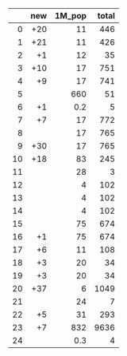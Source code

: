 |    |   new |   1M_pop |   total |
|---:|------:|---------:|--------:|
|  0 |   +20 |     11   |     446 |
|  1 |   +21 |     11   |     426 |
|  2 |    +1 |     12   |      35 |
|  3 |   +10 |     17   |     751 |
|  4 |    +9 |     17   |     741 |
|  5 |       |    660   |      51 |
|  6 |    +1 |      0.2 |       5 |
|  7 |    +7 |     17   |     772 |
|  8 |       |     17   |     765 |
|  9 |   +30 |     17   |     765 |
| 10 |   +18 |     83   |     245 |
| 11 |       |     28   |       3 |
| 12 |       |      4   |     102 |
| 13 |       |      4   |     102 |
| 14 |       |      4   |     102 |
| 15 |       |     75   |     674 |
| 16 |    +1 |     75   |     674 |
| 17 |    +6 |     11   |     108 |
| 18 |    +3 |     20   |      34 |
| 19 |    +3 |     20   |      34 |
| 20 |   +37 |      6   |    1049 |
| 21 |       |     24   |       7 |
| 22 |    +5 |     31   |     293 |
| 23 |    +7 |    832   |    9636 |
| 24 |       |      0.3 |       4 |